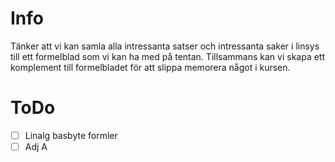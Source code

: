 # Info
Tänker att vi kan samla alla intressanta satser och intressanta saker i linsys till ett formelblad som vi kan ha med på tentan. Tillsammans kan vi skapa ett komplement till formelbladet för att 
slippa memorera något i kursen.

# ToDo
- [ ] Linalg basbyte formler
- [ ] Adj A
